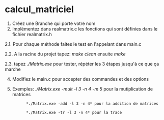 # calcul_matriciel

1. Créez une Branche qui porte votre nom
2. Implémentez dans realmatrix.c les fonctions qui sont définies dans le fichier realmatrix.h
   
  2.1. Pour chaque méthode faites le test en l'appelant dans main.c
  
  2.2. A la racine du projet tapez: *make clean* ensuite *make*
  
  2.3. tapez *./Matrix.exe* pour tester, répéter les 3 étapes jusqu'à ce que ça marche
  
4. Modifiez le main.c pour accepter des commandes et des options
5. 
     Exemples:
             *./Matrix.exe -mult -l 3 -n 4 -m 5* pour la mutiplication de matrices
   
             *./Matrix.exe -add -l 3 -n 4* pour la addition de matrices
   
             *./Matrix.exe -tr -l 3 -n 4* pour la trace
         

    
